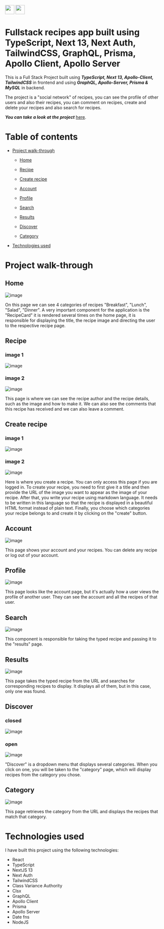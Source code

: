 <img src="https://user-images.githubusercontent.com/25181517/192107856-aa92c8b1-b615-47c3-9141-ed0d29a90239.png" width="30" height="30"/>
<img src="https://user-images.githubusercontent.com/118635631/236372351-8b73ba9c-b94b-4164-a5ee-a4cd41915e64.png" width="30" height="30"/>

# Fullstack recipes app built using TypeScript, Next 13, Next Auth, TailwindCSS, GraphQL, Prisma, Apollo Client, Apollo Server

This is a Full Stack Project built using ***TypeScript, Next 13, Apollo-Client, TailwindCSS*** in frontend and using ***GraphQL, Apollo-Server, Prisma & MySQL*** in backend.

The project is a "social network" of recipes, you can see the profile of other users and also their recipes, you can comment on recipes, create and delete your recipes and also search for recipes.

***You can take a look at the project*** [here](https://recipe-app-portfolio.netlify.app).

# Table of contents

- [Project walk-through](#project-walk-through)

  - [Home](#home)
  
  - [Recipe](#recipe)
  
  - [Create recipe](#create-recipe)
  
  - [Account](#account)
  
  - [Profile](#profile)
  
  - [Search](#search)
  
  - [Results](#results)
  
  - [Discover](#discover)
  
  - [Category](#category)
  
- [Technologies used](#technologies-used)

# Project walk-through

## Home

![image](https://user-images.githubusercontent.com/118635631/236364864-56e38219-c92a-455c-9820-3ab1dab91823.png)

On this page we can see 4 categories of recipes "Breakfast", "Lunch", "Salad", "Dinner". A very important component for the application is the "RecipeCard" it is rendered several times on the home page, it is responsible for displaying the title, the recipe image and directing the user to the respective recipe page.

## Recipe

### image 1
![image](https://user-images.githubusercontent.com/118635631/236365794-8e1eb315-3ae0-4347-ad28-9cba1b4819af.png)
### image 2
![image](https://user-images.githubusercontent.com/118635631/236365837-b1bea876-f7d0-42d3-b22c-7b16ffb70c78.png)

This page is where we can see the recipe author and the recipe details, such as the image and how to make it. We can also see the comments that this recipe has received and we can also leave a comment.

## Create recipe

### image 1
![image](https://user-images.githubusercontent.com/118635631/236366713-57b17a38-10c3-42e2-836c-ec028a662435.png)
### image 2
![image](https://user-images.githubusercontent.com/118635631/236366766-eb5c695c-a76a-4d47-89c4-51c03ba3b47f.png)

Here is where you create a recipe. You can only access this page if you are logged in. To create your recipe, you need to first give it a title and then provide the URL of the image you want to appear as the image of your recipe. After that, you write your recipe using markdown language. It needs to be written in this language so that the recipe is displayed in a beautiful HTML format instead of plain text. Finally, you choose which categories your recipe belongs to and create it by clicking on the "create" button.

## Account

![image](https://user-images.githubusercontent.com/118635631/236368450-17b1421a-3c4c-4bae-ad2b-e931b5d628f1.png)

This page shows your account and your recipes. You can delete any recipe or log out of your account.

## Profile

![image](https://user-images.githubusercontent.com/118635631/236368897-c59dd4c6-9c38-43a8-9dbf-57a4a21db4a0.png)

This page looks like the account page, but it's actually how a user views the profile of another user. They can see the account and all the recipes of that user.

## Search

![image](https://user-images.githubusercontent.com/118635631/236369300-40af08a4-1048-4310-b8ef-62a8ca6da7af.png)

This component is responsible for taking the typed recipe and passing it to the "results" page.

## Results

![image](https://user-images.githubusercontent.com/118635631/236369750-55f4f4c7-2834-4524-9524-a7e009294323.png)

This page takes the typed recipe from the URL and searches for corresponding recipes to display. It displays all of them, but in this case, only one was found.

## Discover

### closed

![image](https://user-images.githubusercontent.com/118635631/236370286-2bb62c06-75b6-438f-a93c-2d219a10837b.png)

### open

![image](https://user-images.githubusercontent.com/118635631/236370436-8e1559be-afa5-4f2f-9cd3-e729f61bc8bf.png)

"Discover" is a dropdown menu that displays several categories. When you click on one, you will be taken to the "category" page, which will display recipes from the category you chose.

## Category

![image](https://user-images.githubusercontent.com/118635631/236370806-ff3d23e2-7b32-4841-b39b-0ef17244796f.png)

This page retrieves the category from the URL and displays the recipes that match that category.

# Technologies used

I have built this project using the following technologies:

- React
- TypeScript
- NextJS 13
- Next Auth
- TailwindCSS
- Class Variance Authority
- Clsx
- GraphQL
- Apollo Client
- Prisma
- Apollo Server
- Date fns
- NodeJS
